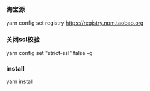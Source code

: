 ### 淘宝源
yarn config set registry https://registry.npm.taobao.org
### 关闭ssl校验
yarn config set "strict-ssl" false -g
### install
yarn install
